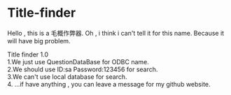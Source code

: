 # Title-finder
Hello , this is a 毛概作弊器.
Oh , i think i can't tell it for this name. Because it will have big problem.

Title finder 1.0 <br>
1.We just use QuestionDataBase for ODBC name.<br>
2.We should use ID:sa Password:123456 for search.<br>
3.We can't use local database for search.<br>
4. ...if have anything , you can leave a message for my github website.<br>
